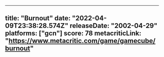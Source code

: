 
---
title: "Burnout"
date: "2022-04-09T23:38:28.574Z"
releaseDate: "2002-04-29"
platforms: ["gcn"]
score: 78
metacriticLink: "https://www.metacritic.com/game/gamecube/burnout"
---
